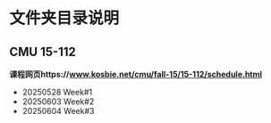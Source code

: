 # 文件夹目录说明

## CMU 15-112

**课程网页https://www.kosbie.net/cmu/fall-15/15-112/schedule.html**

- 20250528  Week#1
- 20250603  Week#2
- 20250604  Week#3